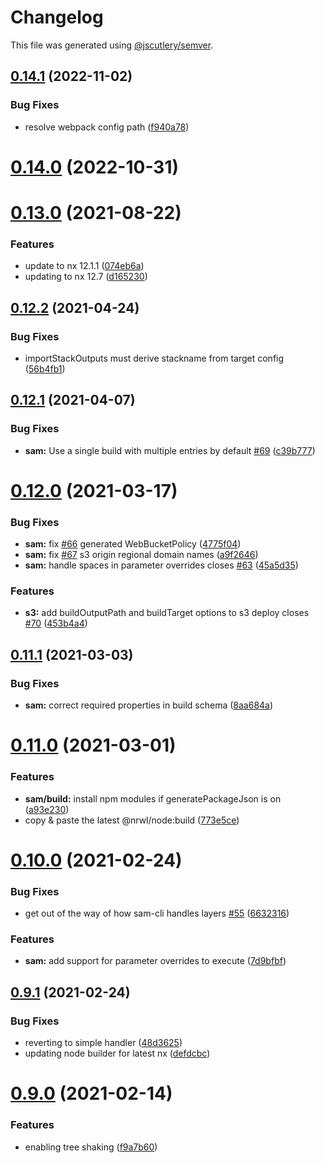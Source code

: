 # Changelog

This file was generated using [@jscutlery/semver](https://github.com/jscutlery/semver).

## [0.14.1](https://github.com/studds/nx-aws/compare/v0.14.0...v0.14.1) (2022-11-02)


### Bug Fixes

* resolve webpack config path ([f940a78](https://github.com/studds/nx-aws/commit/f940a78cee2d9c50ad1bf1f4e4dd6a0a8052fb03))



# [0.14.0](https://github.com/studds/nx-aws/compare/v0.13.0...v0.14.0) (2022-10-31)



# [0.13.0](https://github.com/studds/nx-aws/compare/v0.12.2...v0.13.0) (2021-08-22)

### Features

-   update to nx 12.1.1 ([074eb6a](https://github.com/studds/nx-aws/commit/074eb6a3c0b8e232c34f1355047a8e800124a331))
-   updating to nx 12.7 ([d165230](https://github.com/studds/nx-aws/commit/d165230b2538c422c4834fe686fb49f9f98929d6))

## [0.12.2](https://github.com/studds/nx-aws/compare/v0.12.1...v0.12.2) (2021-04-24)

### Bug Fixes

-   importStackOutputs must derive stackname from target config ([56b4fb1](https://github.com/studds/nx-aws/commit/56b4fb1e4115779ae9ba6756c9550d7ff4f57d32))

## [0.12.1](https://github.com/studds/nx-aws/compare/v0.12.0...v0.12.1) (2021-04-07)

### Bug Fixes

-   **sam:** Use a single build with multiple entries by default [#69](https://github.com/studds/nx-aws/issues/69) ([c39b777](https://github.com/studds/nx-aws/commit/c39b7775e04868a42318c74b5980e9e1bd5e59d4))

# [0.12.0](https://github.com/studds/nx-aws/compare/v0.11.1...v0.12.0) (2021-03-17)

### Bug Fixes

-   **sam:** fix [#66](https://github.com/studds/nx-aws/issues/66) generated WebBucketPolicy ([4775f04](https://github.com/studds/nx-aws/commit/4775f04ddc372cd3cb46d4043d511a7cbc46f458))
-   **sam:** fix [#67](https://github.com/studds/nx-aws/issues/67) s3 origin regional domain names ([a9f2646](https://github.com/studds/nx-aws/commit/a9f26469693f1a02e0974af15be8053c7da89509))
-   **sam:** handle spaces in parameter overrides closes [#63](https://github.com/studds/nx-aws/issues/63) ([45a5d35](https://github.com/studds/nx-aws/commit/45a5d3556755e0b61e9639a0744260f3b2f8a486))

### Features

-   **s3:** add buildOutputPath and buildTarget options to s3 deploy closes [#70](https://github.com/studds/nx-aws/issues/70) ([453b4a4](https://github.com/studds/nx-aws/commit/453b4a497be037618708dc51d533f00837be3fd4))

## [0.11.1](https://github.com/studds/nx-aws/compare/v0.11.0...v0.11.1) (2021-03-03)

### Bug Fixes

-   **sam:** correct required properties in build schema ([8aa684a](https://github.com/studds/nx-aws/commit/8aa684a5e154d5eb5198bfa79f8c90e165845e52))

# [0.11.0](https://github.com/studds/nx-aws/compare/v0.10.0...v0.11.0) (2021-03-01)

### Features

-   **sam/build:** install npm modules if generatePackageJson is on ([a93e230](https://github.com/studds/nx-aws/commit/a93e23066e7c1fae58ad840565cf727b58ee8647))
-   copy & paste the latest @nrwl/node:build ([773e5ce](https://github.com/studds/nx-aws/commit/773e5ce1085c25d64b6fb62b8ad2a40dc40a59a9))

# [0.10.0](https://github.com/studds/nx-aws/compare/v0.9.1...v0.10.0) (2021-02-24)

### Bug Fixes

-   get out of the way of how sam-cli handles layers [#55](https://github.com/studds/nx-aws/issues/55) ([6632316](https://github.com/studds/nx-aws/commit/6632316ad0283b5aeffa80912b083e0d3b66ef24))

### Features

-   **sam:** add support for parameter overrides to execute ([7d9bfbf](https://github.com/studds/nx-aws/commit/7d9bfbf7441b48b26441589e7038e25fb71c7274))

## [0.9.1](https://github.com/studds/nx-aws/compare/v0.9.0...v0.9.1) (2021-02-24)

### Bug Fixes

-   reverting to simple handler ([48d3625](https://github.com/studds/nx-aws/commit/48d36251988053fe9982f0fad08d3883ffcf80f8))
-   updating node builder for latest nx ([defdcbc](https://github.com/studds/nx-aws/commit/defdcbcb3b02b4f4a9995de2094f8dfae0b9ed45))

# [0.9.0](https://github.com/studds/nx-aws/compare/v0.8.3...v0.9.0) (2021-02-14)

### Features

-   enabling tree shaking ([f9a7b60](https://github.com/studds/nx-aws/commit/f9a7b605e78425f1a1c7b9dbc017fbfdc56fd6d2))
